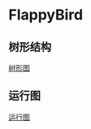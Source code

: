 # FlappyBird

## 树形结构
[树形图](https://raw.githubusercontent.com/gzquse/FlappyBird/main/list.png)

## 运行图
[运行图]()

